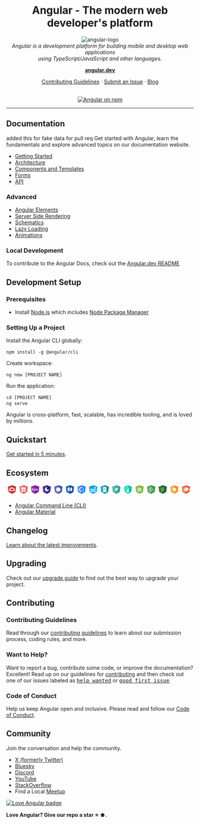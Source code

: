 <h1 align="center">Angular - The modern web developer's platform</h1>

<p align="center">
  <img src="adev/src/assets/images/press-kit/angular_icon_gradient.gif" alt="angular-logo" width="120px" height="120px"/>
  <br>
  <em>Angular is a development platform for building mobile and desktop web applications
    <br> using TypeScript/JavaScript and other languages.</em>
  <br>
</p>

<p align="center">
  <a href="https://angular.dev/"><strong>angular.dev</strong></a>
  <br>
</p>

<p align="center">
  <a href="CONTRIBUTING.md">Contributing Guidelines</a>
  ·
  <a href="https://github.com/angular/angular/issues">Submit an Issue</a>
  ·
  <a href="https://blog.angular.dev/">Blog</a>
  <br>
  <br>
</p>

<p align="center">
  <a href="https://www.npmjs.com/@angular/core">
    <img src="https://img.shields.io/npm/v/@angular/core.svg?logo=npm&logoColor=fff&label=NPM+package&color=limegreen" alt="Angular on npm" />
  </a>
</p>

<hr>

## Documentation
added this for fake data for pull req
Get started with Angular, learn the fundamentals and explore advanced topics on our documentation website.

- [Getting Started][quickstart]
- [Architecture][architecture]
- [Components and Templates][componentstemplates]
- [Forms][forms]
- [API][api]

### Advanced

- [Angular Elements][angularelements]
- [Server Side Rendering][ssr]
- [Schematics][schematics]
- [Lazy Loading][lazyloading]
- [Animations][animations]

### Local Development

To contribute to the Angular Docs, check out the [Angular.dev README](adev/README.md)

## Development Setup

### Prerequisites

- Install [Node.js] which includes [Node Package Manager][npm]

### Setting Up a Project

Install the Angular CLI globally:

```
npm install -g @angular/cli
```

Create workspace:

```
ng new [PROJECT NAME]
```

Run the application:

```
cd [PROJECT NAME]
ng serve
```

Angular is cross-platform, fast, scalable, has incredible tooling, and is loved by millions.

## Quickstart

[Get started in 5 minutes][quickstart].

## Ecosystem

<p>
  <img src="/contributing-docs/images/angular-ecosystem-logos.png" alt="angular ecosystem logos" width="500px" height="auto">
</p>

- [Angular Command Line (CLI)][cli]
- [Angular Material][angularmaterial]

## Changelog

[Learn about the latest improvements][changelog].

## Upgrading

Check out our [upgrade guide](https://angular.dev/update-guide/) to find out the best way to upgrade your project.

## Contributing

### Contributing Guidelines

Read through our [contributing guidelines][contributing] to learn about our submission process, coding rules, and more.

### Want to Help?

Want to report a bug, contribute some code, or improve the documentation? Excellent! Read up on our guidelines for [contributing][contributing] and then check out one of our issues labeled as <kbd>[help wanted](https://github.com/angular/angular/labels/help%20wanted)</kbd> or <kbd>[good first issue](https://github.com/angular/angular/labels/good%20first%20issue)</kbd>.

### Code of Conduct

Help us keep Angular open and inclusive. Please read and follow our [Code of Conduct][codeofconduct].

## Community

Join the conversation and help the community.

- [X (formerly Twitter)][X (formerly Twitter)]
- [Bluesky][bluesky]
- [Discord][discord]
- [YouTube][youtube]
- [StackOverflow][stackoverflow]
- Find a Local [Meetup][meetup]

[![Love Angular badge](https://img.shields.io/badge/angular-love-blue?logo=angular&angular=love)](https://www.github.com/angular/angular)

**Love Angular? Give our repo a star :star: :arrow_up:.**

[contributing]: CONTRIBUTING.md
[quickstart]: https://angular.dev/tutorials/learn-angular
[changelog]: CHANGELOG.md
[ng]: https://angular.dev
[documentation]: https://angular.dev/overview
[angularmaterial]: https://material.angular.dev/
[cli]: https://angular.dev/tools/cli
[architecture]: https://angular.dev/essentials
[componentstemplates]: https://angular.dev/tutorials/learn-angular/1-components-in-angular
[forms]: https://angular.dev/tutorials/learn-angular/15-forms
[api]: https://angular.dev/api
[angularelements]: https://angular.dev/guide/elements
[ssr]: https://angular.dev/guide/ssr
[schematics]: https://angular.dev/tools/cli/schematics
[lazyloading]: https://angular.dev/guide/ngmodules/lazy-loading
[node.js]: https://nodejs.org/
[npm]: https://www.npmjs.com/get-npm
[codeofconduct]: CODE_OF_CONDUCT.md
[X (formerly Twitter)]: https://www.twitter.com/angular
[bluesky]: https://bsky.app/profile/angular.dev
[discord]: https://discord.gg/angular
[stackoverflow]: https://stackoverflow.com/questions/tagged/angular
[youtube]: https://youtube.com/angular
[meetup]: https://www.meetup.com/find/?keywords=angular
[animations]: https://angular.dev/guide/animations
